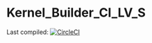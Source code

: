 # Kernel_Builder_CI_LV_S
Last compiled: 
[![CircleCI](https://dl.circleci.com/status-badge/img/circleci/UsqopEcFx6wxJvmJJvaX5P/8mz2w6eLmevGWKNWeffVrs/tree/main.svg?style=svg)](https://dl.circleci.com/status-badge/redirect/circleci/UsqopEcFx6wxJvmJJvaX5P/8mz2w6eLmevGWKNWeffVrs/tree/main)
